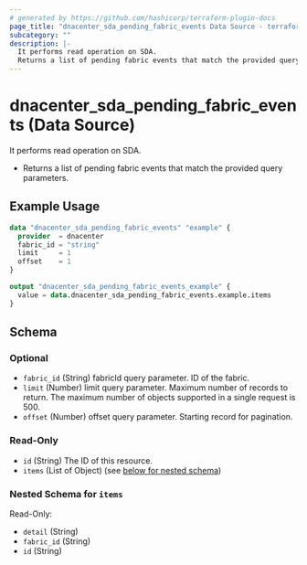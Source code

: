 ```yaml
---
# generated by https://github.com/hashicorp/terraform-plugin-docs
page_title: "dnacenter_sda_pending_fabric_events Data Source - terraform-provider-dnacenter"
subcategory: ""
description: |-
  It performs read operation on SDA.
  Returns a list of pending fabric events that match the provided query parameters.
---
```


# dnacenter_sda_pending_fabric_events (Data Source)

It performs read operation on SDA.

- Returns a list of pending fabric events that match the provided query parameters.

## Example Usage

```terraform
data "dnacenter_sda_pending_fabric_events" "example" {
  provider  = dnacenter
  fabric_id = "string"
  limit     = 1
  offset    = 1
}

output "dnacenter_sda_pending_fabric_events_example" {
  value = data.dnacenter_sda_pending_fabric_events.example.items
}
```

<!-- schema generated by tfplugindocs -->
## Schema

### Optional

- `fabric_id` (String) fabricId query parameter. ID of the fabric.
- `limit` (Number) limit query parameter. Maximum number of records to return. The maximum number of objects supported in a single request is 500.
- `offset` (Number) offset query parameter. Starting record for pagination.

### Read-Only

- `id` (String) The ID of this resource.
- `items` (List of Object) (see [below for nested schema](#nestedatt--items))

<a id="nestedatt--items"></a>
### Nested Schema for `items`

Read-Only:

- `detail` (String)
- `fabric_id` (String)
- `id` (String)
